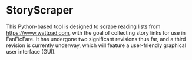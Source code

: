 # StoryScraper

This Python-based tool is designed to scrape reading lists from https://www.wattpad.com, with the goal of collecting story links for use in FanFicFare. It has undergone two significant revisions thus far, and a third revision is currently underway, which will feature a user-friendly graphical user interface (GUI).
